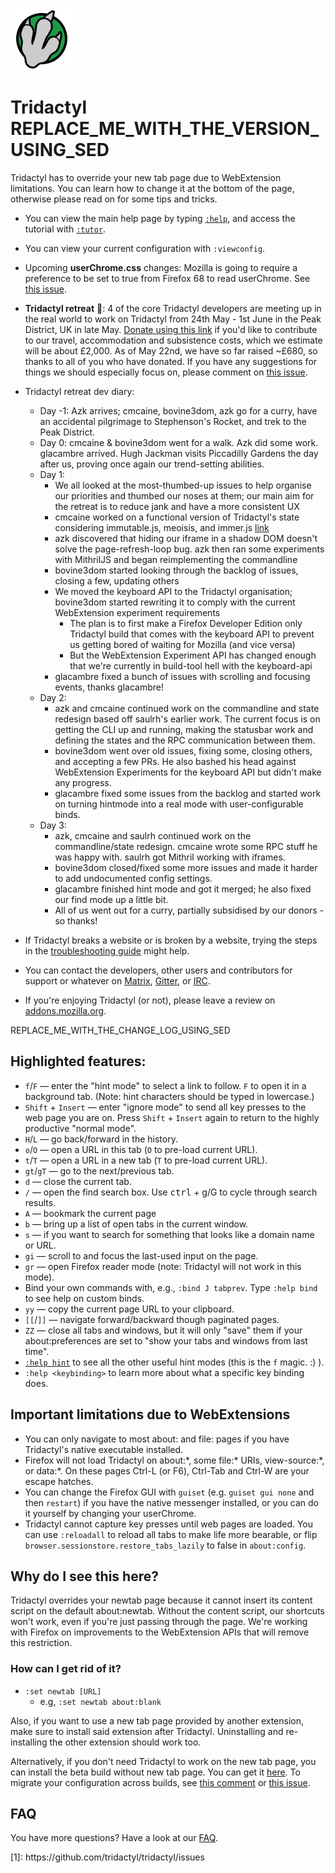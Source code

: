 ![Tridactyl logo](logo/Tridactyl_100px.png)

# Tridactyl REPLACE_ME_WITH_THE_VERSION_USING_SED

Tridactyl has to override your new tab page due to WebExtension limitations. You can learn how to change it at the bottom of the page, otherwise please read on for some tips and tricks.

-   You can view the main help page by typing [`:help`][help], and access the tutorial with [`:tutor`][tutor].

-   You can view your current configuration with `:viewconfig`.

-   Upcoming **userChrome.css** changes: Mozilla is going to require a preference to be set to true from Firefox 68 to read userChrome. See [this issue](https://github.com/tridactyl/tridactyl/issues/1572).

-   **Tridactyl retreat** 👀: 4 of the core Tridactyl developers are meeting up in the real world to work on Tridactyl from 24th May - 1st June in the Peak District, UK in late May. [Donate using this link](https://www.paypal.com/cgi-bin/webscr?cmd=_s-xclick&hosted_button_id=7JQHV4N2YZCTY) if you'd like to contribute to our travel, accommodation and subsistence costs, which we estimate will be about £2,000. As of May 22nd, we have so far raised ~£680, so thanks to all of you who have donated. If you have any suggestions for things we should especially focus on, please comment on [this issue](https://github.com/tridactyl/tridactyl/issues/1379).

-   Tridactyl retreat dev diary:

    -   Day -1: Azk arrives; cmcaine, bovine3dom, azk go for a curry, have an accidental pilgrimage to Stephenson's Rocket, and trek to the Peak District.
    -   Day 0: cmcaine & bovine3dom went for a walk. Azk did some work. glacambre arrived. Hugh Jackman visits Piccadilly Gardens the day after us, proving once again our trend-setting abilities.
    -   Day 1:
        -   We all looked at the most-thumbed-up issues to help organise our priorities and thumbed our noses at them; our main aim for the retreat is to reduce jank and have a more consistent UX
        -   cmcaine worked on a functional version of Tridactyl's state considering immutable.js, meoisis, and immer.js [link](https://github.com/cmcaine/tridactyl-2-experiments)
        -   azk discovered that hiding our iframe in a shadow DOM doesn't solve the page-refresh-loop bug. azk then ran some experiments with MithrilJS and began reimplementing the commandline
        -   bovine3dom started looking through the backlog of issues, closing a few, updating others
        -   We moved the keyboard API to the Tridactyl organisation; bovine3dom started rewriting it to comply with the current WebExtension experiment requirements
            -   The plan is to first make a Firefox Developer Edition only Tridactyl build that comes with the keyboard API to prevent us getting bored of waiting for Mozilla (and vice versa)
            -   But the WebExtension Experiment API has changed enough that we're currently in build-tool hell with the keyboard-api
        -   glacambre fixed a bunch of issues with scrolling and focusing events, thanks glacambre!
    -   Day 2:
        -   azk and cmcaine continued work on the commandline and state redesign based off saulrh's earlier work. The current focus is on getting the CLI up and running, making the statusbar work and defining the states and the RPC communication between them.
        -   bovine3dom went over old issues, fixing some, closing others, and accepting a few PRs. He also bashed his head against WebExtension Experiments for the keyboard API but didn't make any progress.
        -   glacambre fixed some issues from the backlog and started work on turning hintmode into a real mode with user-configurable binds.
    -   Day 3:
        -   azk, cmcaine and saulrh continued work on the commandline/state redesign. cmcaine wrote some RPC stuff he was happy with. saulrh got Mithril working with iframes.
        -   bovine3dom closed/fixed some more issues and made it harder to add undocumented config settings.
        -   glacambre finished hint mode and got it merged; he also fixed our find mode up a little bit.
        -   All of us went out for a curry, partially subsidised by our donors - so thanks!

*   If Tridactyl breaks a website or is broken by a website, trying the steps in the [troubleshooting guide](https://github.com/tridactyl/tridactyl/blob/master/doc/troubleshooting.md) might help.

*   You can contact the developers, other users and contributors for support or whatever on [Matrix][matrix-link], [Gitter][gitter-link], or [IRC][freenode-link].

*   If you're enjoying Tridactyl (or not), please leave a review on [addons.mozilla.org][amo].

REPLACE_ME_WITH_THE_CHANGE_LOG_USING_SED

## Highlighted features:

-   `f`/`F` — enter the "hint mode" to select a link to follow. `F` to open it in a background tab. (Note: hint characters should be typed in lowercase.)
-   `Shift` + `Insert` — enter "ignore mode" to send all key presses to the web page you are on. Press `Shift` + `Insert` again to return to the highly productive "normal mode".
-   `H`/`L` — go back/forward in the history.
-   `o`/`O` — open a URL in this tab (`O` to pre-load current URL).
-   `t`/`T` — open a URL in a new tab (`T` to pre-load current URL).
-   `gt`/`gT` — go to the next/previous tab.
-   `d` — close the current tab.
-   `/` — open the find search box. Use <kbd>ctrl</kbd> + g/G to cycle through search results.
-   `A` — bookmark the current page
-   `b` — bring up a list of open tabs in the current window.
-   `s` — if you want to search for something that looks like a domain name or URL.
-   `gi` — scroll to and focus the last-used input on the page.
-   `gr` — open Firefox reader mode (note: Tridactyl will not work in this mode).
-   Bind your own commands with, e.g., `:bind J tabprev`. Type `:help bind` to see help on custom binds.
-   `yy` — copy the current page URL to your clipboard.
-   `[[`/`]]` — navigate forward/backward though paginated pages.
-   `ZZ` — close all tabs and windows, but it will only "save" them if your about:preferences are set to "show your tabs and windows from last time".
-   [`:help hint`][help-hint] to see all the other useful hint modes (this is the `f` magic. :) ).
-   `:help <keybinding>` to learn more about what a specific key binding does.

## Important limitations due to WebExtensions

-   You can only navigate to most about: and file: pages if you have Tridactyl's native executable installed.
-   Firefox will not load Tridactyl on about:\*, some file:\* URIs, view-source:\*, or data:\*. On these pages Ctrl-L (or F6), Ctrl-Tab and Ctrl-W are your escape hatches.
-   You can change the Firefox GUI with `guiset` (e.g. `guiset gui none` and then `restart`) if you have the native messenger installed, or you can do it yourself by changing your userChrome.
-   Tridactyl cannot capture key presses until web pages are loaded. You can use `:reloadall` to reload all tabs to make life more bearable, or flip `browser.sessionstore.restore_tabs_lazily` to false in `about:config`.

## Why do I see this here?

Tridactyl overrides your newtab page because it cannot insert its content script on the default about:newtab. Without the content script, our shortcuts won't work, even if you're just passing through the page. We're working with Firefox on improvements to the WebExtension APIs that will remove this restriction.

### How can I get rid of it?

-   `:set newtab [URL]`
    -   e.g, `:set newtab about:blank`

Also, if you want to use a new tab page provided by another extension, make sure to install said extension after Tridactyl. Uninstalling and re-installing the other extension should work too.

Alternatively, if you don't need Tridactyl to work on the new tab page, you can install the beta build without new tab page. You can get it [here][nonewtablink]. To migrate your configuration across builds, see [this comment][migratelink] or [this issue](https://github.com/tridactyl/tridactyl/issues/1353#issuecomment-463094704).

## FAQ

You have more questions? Have a look at our [FAQ][faq-link].

[1]: https://github.com/tridactyl/tridactyl/issues

<div class="align-left">
[1]: https://github.com/tridactyl/tridactyl/issues<br />
</div>

[faq-link]: https://github.com/tridactyl/tridactyl#frequently-asked-questions
[help]: /static/docs/modules/_src_excmds_.html
[tutor]: /static/clippy/1-tutor.html
[help-hint]: /static/docs/modules/_src_excmds_.html#hint
[gitter-badge]: /static/badges/gitter-badge.svg
[gitter-link]: https://gitter.im/tridactyl/Lobby
[freenode-badge]: /static/badges/freenode-badge.svg
[freenode-link]: ircs://chat.freenode.net/tridactyl
[matrix-badge]: https://matrix.to/img/matrix-badge.svg
[matrix-link]: https://riot.im/app/#/room/#tridactyl:matrix.org
[amo]: https://addons.mozilla.org/en-US/firefox/addon/tridactyl-vim/reviews/
[nonewtablink]: https://tridactyl.cmcaine.co.uk/betas/nonewtab/tridactyl_no_new_tab_beta-latest.xpi
[migratelink]: https://github.com/tridactyl/tridactyl/issues/79#issuecomment-351132451
